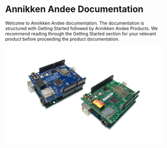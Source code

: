 # Annikken Andee Documentation

Welcome to Annikken Andee documentation. The documentation is structured with Getting Started followed by Annikken Andee Products. We recommend reading through the Getting Started section for your relevant product before proceeding the product documentation.

![](/assets/getting-started/gb-andee-boards.png)